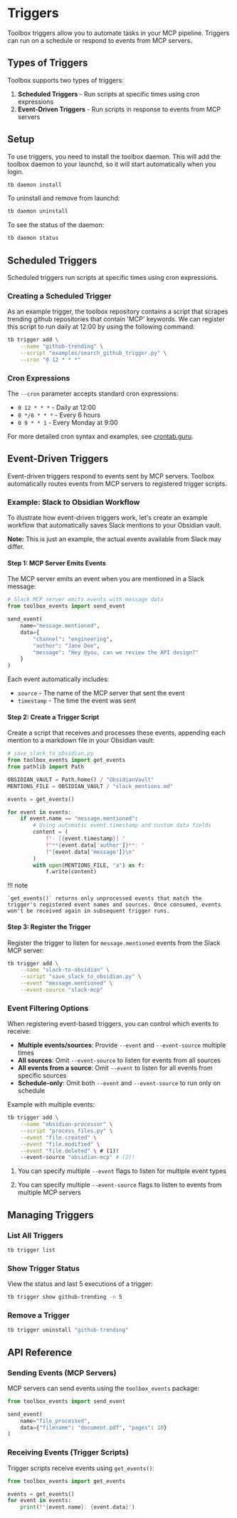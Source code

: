 # Triggers

Toolbox triggers allow you to automate tasks in your MCP pipeline. Triggers can run on a schedule or respond to events from MCP servers.

## Types of Triggers

Toolbox supports two types of triggers:

1. **Scheduled Triggers** - Run scripts at specific times using cron expressions
2. **Event-Driven Triggers** - Run scripts in response to events from MCP servers

## Setup

To use triggers, you need to install the toolbox daemon. This will add the toolbox daemon to your launchd, so it will start automatically when you login.

```bash
tb daemon install
```

To uninstall and remove from launchd:

```bash
tb daemon uninstall
```

To see the status of the daemon:

```bash
tb daemon status
```

## Scheduled Triggers

Scheduled triggers run scripts at specific times using cron expressions.

### Creating a Scheduled Trigger

As an example trigger, the toolbox repository contains a script that scrapes trending github repositories that contain 'MCP' keywords. We can register this script to run daily at 12:00 by using the following command:

```bash
tb trigger add \
    --name "github-trending" \
    --script "examples/search_github_trigger.py" \
    --cron "0 12 * * *"
```

### Cron Expressions

The `--cron` parameter accepts standard cron expressions:

- `0 12 * * *` - Daily at 12:00
- `0 */6 * * *` - Every 6 hours
- `0 9 * * 1` - Every Monday at 9:00

For more detailed cron syntax and examples, see [crontab.guru](https://crontab.guru/).

## Event-Driven Triggers

Event-driven triggers respond to events sent by MCP servers. Toolbox automatically routes events from MCP servers to registered trigger scripts.

### Example: Slack to Obsidian Workflow

To illustrate how event-driven triggers work, let's create an example workflow that automatically saves Slack mentions to your Obsidian vault.

**Note:** This is just an example, the actual events available from Slack may differ.

#### Step 1: MCP Server Emits Events

The MCP server emits an event when you are mentioned in a Slack message:

```python
# Slack MCP server emits events with message data
from toolbox_events import send_event

send_event(
    name="message.mentioned",
    data={
        "channel": "engineering",
        "author": "Jane Doe",
        "message": "Hey @you, can we review the API design?"
    }
)
```

Each event automatically includes:

- `source` - The name of the MCP server that sent the event
- `timestamp` - The time the event was sent

#### Step 2: Create a Trigger Script

Create a script that receives and processes these events, appending each mention to a markdown file in your Obsidian vault:

```python
# save_slack_to_obsidian.py
from toolbox_events import get_events
from pathlib import Path

OBSIDIAN_VAULT = Path.home() / "ObsidianVault"
MENTIONS_FILE = OBSIDIAN_VAULT / "slack_mentions.md"

events = get_events()

for event in events:
    if event.name == "message.mentioned":
        # Using automatic event.timestamp and custom data fields
        content = (
            f"- [{event.timestamp}] "
            f"**{event.data['author']}**: "
            f"{event.data['message']}\n"
        )
        with open(MENTIONS_FILE, "a") as f:
            f.write(content)
```

!!! note

    `get_events()` returns only unprocessed events that match the trigger's registered event names and sources. Once consumed, events won't be received again in subsequent trigger runs.

#### Step 3: Register the Trigger

Register the trigger to listen for `message.mentioned` events from the Slack MCP server:

```bash
tb trigger add \
    --name "slack-to-obsidian" \
    --script "save_slack_to_obsidian.py" \
    --event "message.mentioned" \
    --event-source "slack-mcp"
```

### Event Filtering Options

When registering event-based triggers, you can control which events to receive:

- **Multiple events/sources**: Provide `--event` and `--event-source` multiple times
- **All sources**: Omit `--event-source` to listen for events from all sources
- **All events from a source**: Omit `--event` to listen for all events from specific sources
- **Schedule-only**: Omit both `--event` and `--event-source` to run only on schedule

Example with multiple events:

```bash
tb trigger add \
    --name "obsidian-processor" \
    --script "process_files.py" \
    --event "file.created" \
    --event "file.modified" \
    --event "file.deleted" \ # (1)!
    --event-source "obsidian-mcp" # (2)!
```

1.  You can specify multiple `--event` flags to listen for multiple event types

2.  You can specify multiple `--event-source` flags to listen to events from multiple MCP servers

## Managing Triggers

### List All Triggers

```bash
tb trigger list
```

### Show Trigger Status

View the status and last 5 executions of a trigger:

```bash
tb trigger show github-trending -n 5
```

### Remove a Trigger

```bash
tb trigger uninstall "github-trending"
```

## API Reference

### Sending Events (MCP Servers)

MCP servers can send events using the `toolbox_events` package:

```python
from toolbox_events import send_event

send_event(
    name="file_processed",
    data={"filename": "document.pdf", "pages": 10}
)
```

### Receiving Events (Trigger Scripts)

Trigger scripts receive events using `get_events()`:

```python
from toolbox_events import get_events

events = get_events()
for event in events:
    print(f"{event.name}: {event.data}")
```
